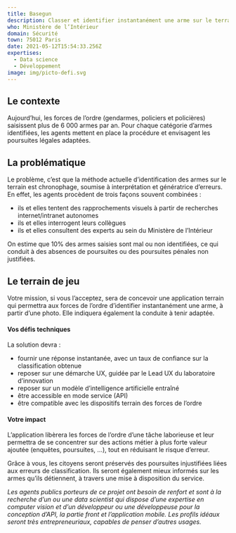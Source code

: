 ```yaml
---
title: Basegun
description: Classer et identifier instantanément une arme sur le terrain
who: Ministère de l’Intérieur
domain: Sécurité
town: 75012 Paris
date: 2021-05-12T15:54:33.256Z
expertises:
  - Data science
  - Développement
image: img/picto-defi.svg
---
```

## Le contexte

Aujourd’hui, les forces de l’ordre (gendarmes, policiers et policières) saisissent plus de 6 000 armes par an. Pour chaque catégorie d’armes identifiées, les agents mettent en place la procédure et envisagent les poursuites légales adaptées. 

## La problématique

Le problème, c’est que la méthode actuelle d’identification des armes sur le terrain est chronophage, soumise à interprétation et génératrice d’erreurs. En effet, les agents procèdent de trois façons souvent combinées : 
* ils et elles tentent des rapprochements visuels à partir de recherches internet/intranet autonomes
* ils et elles interrogent leurs collègues
* ils et elles consultent des experts au sein du Ministère de l’Intérieur

On estime que 10% des armes saisies sont mal ou non identifiées, ce qui conduit à des absences de poursuites ou des poursuites pénales non justifiées.

## Le terrain de jeu 

Votre mission, si vous l’acceptez, sera de concevoir une application terrain qui permettra aux forces de l’ordre d’identifier instantanément une arme, à partir d’une photo. Elle indiquera également la conduite à tenir adaptée. 

#### Vos défis techniques 

La solution devra :  
* fournir une réponse instantanée, avec un taux de confiance sur la classification obtenue
* reposer sur une démarche UX, guidée par le Lead UX du laboratoire d’innovation
* reposer sur un modèle d’intelligence artificielle entraîné
* être accessible en mode service (API) 
* être compatible avec les dispositifs terrain des forces de l’ordre

#### Votre impact 
L’application libèrera les forces de l’ordre d’une tâche laborieuse et leur permettra de se concentrer sur des actions métier à plus forte valeur ajoutée (enquêtes, poursuites, …), tout en réduisant le risque d’erreur. 

Grâce à vous, les citoyens seront préservés des poursuites injustifiées liées aux erreurs de classification.  Ils seront également mieux informés sur les armes qu’ils détiennent, à travers une mise à disposition du service. 

_Les agents publics porteurs de ce projet ont besoin de renfort et sont à la recherche d’un ou une data scientist qui dispose d’une expertise en computer vision et d’un développeur ou une développeuse pour la conception d’API, la partie front et l’application mobile. Les profils idéaux seront très entrepreneuriaux, capables de penser d’autres usages._
